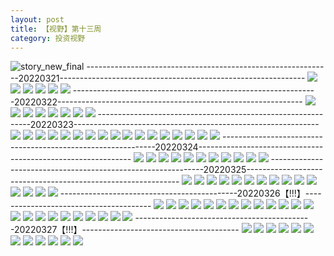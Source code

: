 ```yaml
---
layout: post
title: 【视野】第十三周
category: 投资视野
---
```

![story_new_final](http://rh8cub8wq.hd-bkt.clouddn.com/img/story_new_final_0322.png)
-------------------------------------------------------------20220321-------------------------------------------------------------
![](http://rh8cub8wq.hd-bkt.clouddn.com/img/factors-0321-2.PNG)
![](http://rh8cub8wq.hd-bkt.clouddn.com/img/factors-0321-1.PNG)
![](http://rh8cub8wq.hd-bkt.clouddn.com/img/factors-0321-3.png)
![](http://rh8cub8wq.hd-bkt.clouddn.com/img/factors-0321-4.png)
![](http://rh8cub8wq.hd-bkt.clouddn.com/img/factors-0321-5.png)
![](http://rh8cub8wq.hd-bkt.clouddn.com/img/factors-0321-6.png)
-------------------------------------------------------------20220322-------------------------------------------------------------
![](http://rh8cub8wq.hd-bkt.clouddn.com/img/factors-0322-1.png)
![](http://rh8cub8wq.hd-bkt.clouddn.com/img/factors-0322-2.png)
![](http://rh8cub8wq.hd-bkt.clouddn.com/img/factors-0322-3.png)
![](http://rh8cub8wq.hd-bkt.clouddn.com/img/factors-0322-4.png)
![](http://rh8cub8wq.hd-bkt.clouddn.com/img/factors-0322-5.png)
![](http://rh8cub8wq.hd-bkt.clouddn.com/img/factors-0322-6.png)
![](http://rh8cub8wq.hd-bkt.clouddn.com/img/factors-0322-7.png)
![](http://rh8cub8wq.hd-bkt.clouddn.com/img/factors-0322-8.png)
-------------------------------------------------------------20220323-------------------------------------------------------------
![](http://rh8cub8wq.hd-bkt.clouddn.com/img/factors-220323-1.png)
![](http://rh8cub8wq.hd-bkt.clouddn.com/img/factors-220323-2.png)
![](http://rh8cub8wq.hd-bkt.clouddn.com/img/factors-220323-3.png)
![](http://rh8cub8wq.hd-bkt.clouddn.com/img/factors-220323-4.png)
![](http://rh8cub8wq.hd-bkt.clouddn.com/img/factors-220323-5.png)
![](http://rh8cub8wq.hd-bkt.clouddn.com/img/factors-220323-6.png)
![](http://rh8cub8wq.hd-bkt.clouddn.com/img/factors-220323-7.png)
![](http://rh8cub8wq.hd-bkt.clouddn.com/img/factors-220323-8.png)
![](http://rh8cub8wq.hd-bkt.clouddn.com/img/factors-220323-9.png)
![](http://rh8cub8wq.hd-bkt.clouddn.com/img/factors-220323-10.png)
![](http://rh8cub8wq.hd-bkt.clouddn.com/img/factors-220323-11.png)
![](http://rh8cub8wq.hd-bkt.clouddn.com/img/factors-220323-12.png)
![](http://rh8cub8wq.hd-bkt.clouddn.com/img/factors-220323-13.png)
![](http://rh8cub8wq.hd-bkt.clouddn.com/img/factors-220323-14.png)
![](http://rh8cub8wq.hd-bkt.clouddn.com/img/factors-220323-15.png)
![](http://rh8cub8wq.hd-bkt.clouddn.com/img/factors-220323-16.png)
![](http://rh8cub8wq.hd-bkt.clouddn.com/img/factors-220323-17.png)
-------------------------------------------------------------20220324-------------------------------------------------------------
![](http://rh8cub8wq.hd-bkt.clouddn.com/img/factors-220325-1.png)
![](http://rh8cub8wq.hd-bkt.clouddn.com/img/factors-220324-2.png)
![](http://rh8cub8wq.hd-bkt.clouddn.com/img/factors-220324-3.png)
![](http://rh8cub8wq.hd-bkt.clouddn.com/img/factors-220324-4.png)
![](http://rh8cub8wq.hd-bkt.clouddn.com/img/factors-220324-5.png)
![](http://rh8cub8wq.hd-bkt.clouddn.com/img/factors-220324-6.png)
![](http://rh8cub8wq.hd-bkt.clouddn.com/img/factors-220324-7.png)
![](http://rh8cub8wq.hd-bkt.clouddn.com/img/factors-220324-8.png)
![](http://rh8cub8wq.hd-bkt.clouddn.com/img/factors-220324-9.png)
![](http://rh8cub8wq.hd-bkt.clouddn.com/img/factors-220324-10.png)
![](http://rh8cub8wq.hd-bkt.clouddn.com/img/factors-220324-11.png)
-------------------------------------------------------------20220325-------------------------------------------------------------
![](http://rh8cub8wq.hd-bkt.clouddn.com/img/factors-220325-new-1.png)
![](http://rh8cub8wq.hd-bkt.clouddn.com/img/factors-220325-new-2.png)
![](http://rh8cub8wq.hd-bkt.clouddn.com/img/factors-220325-new-3.png)
![](http://rh8cub8wq.hd-bkt.clouddn.com/img/factors-220325-new-4.png)
![](http://rh8cub8wq.hd-bkt.clouddn.com/img/factors-220325-new-5.png)
![](http://rh8cub8wq.hd-bkt.clouddn.com/img/factors-220325-new-6.png)
![](http://rh8cub8wq.hd-bkt.clouddn.com/img/factors-220325-new-7.png)
![](http://rh8cub8wq.hd-bkt.clouddn.com/img/factors-220325-new-8.png)
![](http://rh8cub8wq.hd-bkt.clouddn.com/img/factors-220325-new-9.png)
![](http://rh8cub8wq.hd-bkt.clouddn.com/img/factors-220325-new-10.png)
![](http://rh8cub8wq.hd-bkt.clouddn.com/img/factors-220325-new-11.png)
![](http://rh8cub8wq.hd-bkt.clouddn.com/img/factors-220325-new-12.png)
![](http://rh8cub8wq.hd-bkt.clouddn.com/img/factors-220325-new-13.png)
![](http://rh8cub8wq.hd-bkt.clouddn.com/img/factors-220325-new-14.png)
![](http://rh8cub8wq.hd-bkt.clouddn.com/img/factors-220325-new-15.png)
--------------------------------------------20220326【!!!】---------------------------------------
![](http://rh8cub8wq.hd-bkt.clouddn.com/img/factors-220326-1.png)
![](http://rh8cub8wq.hd-bkt.clouddn.com/img/factors-220326-2.png)
![](http://rh8cub8wq.hd-bkt.clouddn.com/img/factors-220326-3.png)
![](http://rh8cub8wq.hd-bkt.clouddn.com/img/factors-220326-4.png)
![](http://rh8cub8wq.hd-bkt.clouddn.com/img/factors-220326-5.png)
![](http://rh8cub8wq.hd-bkt.clouddn.com/img/factors-220326-6.png)
![](http://rh8cub8wq.hd-bkt.clouddn.com/img/factors-220326-7.png)
![](http://rh8cub8wq.hd-bkt.clouddn.com/img/factors-220326-8.png)
![](http://rh8cub8wq.hd-bkt.clouddn.com/img/factors-220326-9.png)
![](http://rh8cub8wq.hd-bkt.clouddn.com/img/factors-220326-10.png)
![](http://rh8cub8wq.hd-bkt.clouddn.com/img/factors-220326-11.png)
![](http://rh8cub8wq.hd-bkt.clouddn.com/img/factors-220326-12.png)
![](http://rh8cub8wq.hd-bkt.clouddn.com/img/factors-220326-13.png)
![](http://rh8cub8wq.hd-bkt.clouddn.com/img/factors-220326-14.png)
![](http://rh8cub8wq.hd-bkt.clouddn.com/img/factors-220326-15.png)
![](http://rh8cub8wq.hd-bkt.clouddn.com/img/factors-220326-16.png)
![](http://rh8cub8wq.hd-bkt.clouddn.com/img/factors-220326-17.png)
![](http://rh8cub8wq.hd-bkt.clouddn.com/img/factors-220326-18.png)
![](http://rh8cub8wq.hd-bkt.clouddn.com/img/factors-220326-19.png)
![](http://rh8cub8wq.hd-bkt.clouddn.com/img/factors-220326-20.png)
![](http://rh8cub8wq.hd-bkt.clouddn.com/img/factors-220326-21.png)
![](http://rh8cub8wq.hd-bkt.clouddn.com/img/factors-220326-22.png)
![](http://rh8cub8wq.hd-bkt.clouddn.com/img/factors-220326-23.png)
--------------------------------------------20220327【!!!】---------------------------------------
![](http://rh8cub8wq.hd-bkt.clouddn.com/img/factors-220327-1.png)
![](http://rh8cub8wq.hd-bkt.clouddn.com/img/factors-220327-2.png)
![](http://rh8cub8wq.hd-bkt.clouddn.com/img/factors-220327-3.png)
![](http://rh8cub8wq.hd-bkt.clouddn.com/img/factors-220327-4.png)
![](http://rh8cub8wq.hd-bkt.clouddn.com/img/factors-220327-5.png)
![](http://rh8cub8wq.hd-bkt.clouddn.com/img/factors-220327-6.png)
![](http://rh8cub8wq.hd-bkt.clouddn.com/img/factors-220327-7.png)
![](http://rh8cub8wq.hd-bkt.clouddn.com/img/factors-220327-8.png)
![](http://rh8cub8wq.hd-bkt.clouddn.com/img/factors-220327-9.png)
![](http://rh8cub8wq.hd-bkt.clouddn.com/img/factors-220327-10.png)
![](http://rh8cub8wq.hd-bkt.clouddn.com/img/factors-220327-11.png)
![](http://rh8cub8wq.hd-bkt.clouddn.com/img/factors-220327-12.png)

  




